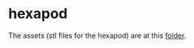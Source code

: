 # hexapod

The assets (stl files for the hexapod) are at this [folder](https://drive.google.com/drive/folders/18HSqHYLoGpX45Oriskf9POZqTI3rAPJP?usp=sharing).
